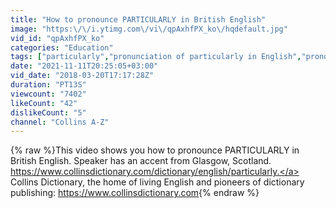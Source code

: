 ```yaml
---
title: "How to pronounce PARTICULARLY in British English"
image: "https:\/\/i.ytimg.com\/vi\/qpAxhfPX_ko\/hqdefault.jpg"
vid_id: "qpAxhfPX_ko"
categories: "Education"
tags: ["particularly","pronunciation of particularly in English","pronounce particularly in English"]
date: "2021-11-11T20:25:05+03:00"
vid_date: "2018-03-20T17:17:28Z"
duration: "PT13S"
viewcount: "7402"
likeCount: "42"
dislikeCount: "5"
channel: "Collins A-Z"
---
```

{% raw %}This video shows you how to pronounce PARTICULARLY in British English. Speaker has an accent from Glasgow, Scotland. <a rel="nofollow" target="blank" href="https://www.collinsdictionary.com/dictionary/english/particularly.">https://www.collinsdictionary.com/dictionary/english/particularly.</a> Collins Dictionary, the home of living English and pioneers of dictionary publishing: <a rel="nofollow" target="blank" href="https://www.collinsdictionary.com">https://www.collinsdictionary.com</a>{% endraw %}
